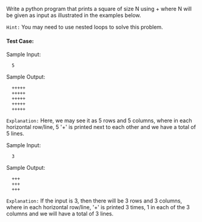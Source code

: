 Write a python program that prints a square of size N using + where N will be given as input as illustrated in the examples below.

`Hint:` You may need to use nested loops to solve this problem.

#### Test Case:

Sample Input:

```
  5
```

Sample Output:

```
  +++++
  +++++
  +++++
  +++++
  +++++
```

`Explanation:` Here, we may see it as 5 rows and 5 columns, where in each horizontal row/line, 5 '+' is printed next to each other and we have a total of 5 lines.

Sample Input:

```
  3
```

Sample Output:

```
  +++
  +++
  +++

```

`Explanation:` If the input is 3, then there will be 3 rows and 3 columns, where in each horizontal row/line, '+' is printed 3 times, 1 in each of the 3 columns and we will have a total of 3 lines.
